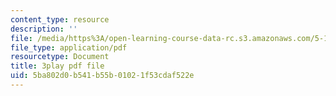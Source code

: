 ```yaml
---
content_type: resource
description: ''
file: /media/https%3A/open-learning-course-data-rc.s3.amazonaws.com/5-112-principles-of-chemical-science-fall-2005/5ba802d0b541b55b01021f53cdaf522e_OpmQh1ChWdE.pdf
file_type: application/pdf
resourcetype: Document
title: 3play pdf file
uid: 5ba802d0-b541-b55b-0102-1f53cdaf522e
---
```

